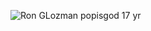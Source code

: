 ![Ron GLozman popisgod 17 yr](![image](https://github.com/glozir/glozir/assets/93617974/4f3297ce-0413-4406-b0fb-ba03a1519aa7)
)
